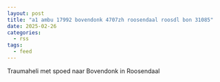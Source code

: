 ```yaml
---
layout: post
title: "a1 ambu 17992 bovendonk 4707zh roosendaal roosdl bon 31085"
date: 2025-02-26
categories: 
  - rss
tags: 
  - feed
---
```


Traumaheli met spoed naar Bovendonk in Roosendaal
